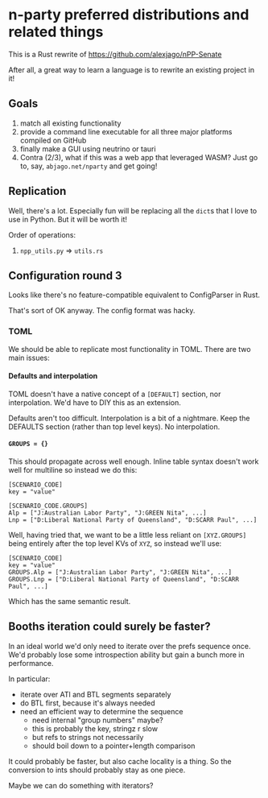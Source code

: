 # n-party preferred distributions and related things

This is a Rust rewrite of https://github.com/alexjago/nPP-Senate

After all, a great way to learn a language is to rewrite an existing project in it!

## Goals

1. match all existing functionality
2. provide a command line executable for all three major platforms compiled on GitHub
3. finally make a GUI using neutrino or tauri
4. Contra (2/3), what if this was a web app that leveraged WASM? Just go to, say, `abjago.net/nparty` and get going!

## Replication

Well, there's a lot. Especially fun will be replacing all the `dict`s that I love
to use in Python. But it will be worth it!

Order of operations:

1. `npp_utils.py` => `utils.rs`



## Configuration round 3

Looks like there's no feature-compatible equivalent to ConfigParser in Rust.

That's sort of OK anyway. The config format was hacky.

### TOML

We should be able to replicate most functionality in TOML. There are two main issues:

#### Defaults and interpolation

TOML doesn't have a native concept of a `[DEFAULT]` section, nor interpolation. We'd have to DIY this as an extension.

Defaults aren't too difficult. Interpolation is a bit of a nightmare. Keep the DEFAULTS section (rather than top level keys). No interpolation. 

#### `GROUPS = {}`

This should propagate across well enough. Inline table syntax doesn't work well for multiline so instead we do this:

    [SCENARIO_CODE]
    key = "value"

    [SCENARIO_CODE.GROUPS]
    Alp = ["J:Australian Labor Party", "J:GREEN Nita", ...]
    Lnp = ["D:Liberal National Party of Queensland", "D:SCARR Paul", ...]

Well, having tried that, we want to be a little less reliant on `[XYZ.GROUPS]` being entirely after the top level KVs of `XYZ`, so instead we'll use:

    [SCENARIO_CODE]
    key = "value"
    GROUPS.Alp = ["J:Australian Labor Party", "J:GREEN Nita", ...]
    GROUPS.Lnp = ["D:Liberal National Party of Queensland", "D:SCARR Paul", ...]

Which has the same semantic result.


## Booths iteration could surely be faster?

In an ideal world we'd only need to iterate over the prefs sequence once.
We'd probably lose some introspection ability but gain a bunch more in performance.

In particular:

- iterate over ATl and BTL segments separately
- do BTL first, because it's always needed
- need an efficient way to determine the sequence
  - need internal "group numbers" maybe?
  - this is probably the key, stringz r slow
  - but refs to strings not necessarily
  - should boil down to a pointer+length comparison

 It could probably be faster, but also cache locality is a thing. So the conversion to ints should probably stay as one piece.

 Maybe we can do something with iterators?
